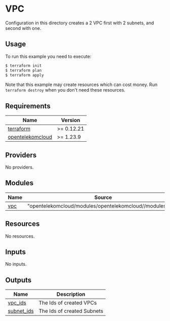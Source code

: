 # VPC

Configuration in this directory creates a 2 VPC first with 2 subnets, and second with one.

## Usage

To run this example you need to execute:

```bash
$ terraform init
$ terraform plan
$ terraform apply
```

Note that this example may create resources which can cost money. Run `terraform destroy` when you don't need these resources.

## Requirements

| Name                                                                                           | Version    |
|------------------------------------------------------------------------------------------------|------------|
| <a name="requirement_terraform"></a> [terraform](#requirement\_terraform)                      | >= 0.12.21 |
| <a name="requirement_opentelekomcloud"></a> [opentelekomcloud](#requirement\_opentelekomcloud) | >= 1.23.9  |

## Providers

No providers.

## Modules


| Name                                          | Source                                                   | Version |
|-----------------------------------------------|----------------------------------------------------------|---------|
| <a name="module_vpc"></a> [vpc](#module\_vpc) | "opentelekomcloud/modules/opentelekomcloud//modules/vpc" | 0.0.3   |

## Resources

No resources.

## Inputs

No inputs.

## Outputs

| Name                                                                 | Description                |
|----------------------------------------------------------------------|----------------------------|
| <a name="output_vpc_ids"></a> [vpc\_ids](#output\_vpc\_ids)          | The Ids of created VPCs    |
| <a name="output_subnet_ids"></a> [subnet\_ids](#output\_subnet\_ids) | The Ids of created Subnets |
